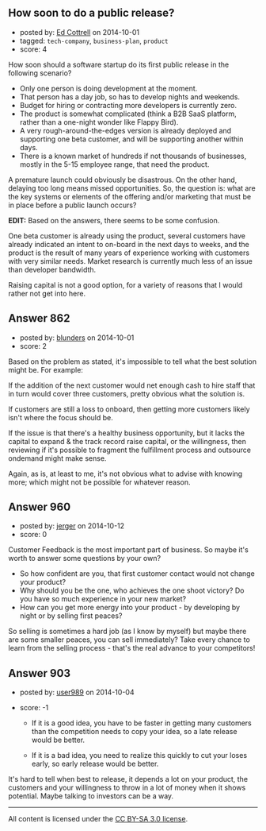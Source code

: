 ## How soon to do a public release?

- posted by: [Ed Cottrell](https://stackexchange.com/users/2348349/ed-cottrell) on 2014-10-01
- tagged: `tech-company`, `business-plan`, `product`
- score: 4

How soon should a software startup do its first public release in the following scenario?

- Only one person is doing development at the moment.
- That person has a day job, so has to develop nights and weekends.
- Budget for hiring or contracting more developers is currently zero.
- The product is somewhat complicated (think a B2B SaaS platform, rather than a one-night wonder like Flappy Bird).
- A very rough-around-the-edges version is already deployed and supporting one beta customer, and will be supporting another within days.
- There is a known market of hundreds if not thousands of businesses, mostly in the 5-15 employee range, that need the product.

A premature launch could obviously be disastrous. On the other hand, delaying too long means missed opportunities. So, the question is: what are the key systems or elements of the offering and/or marketing that must be in place before a public launch occurs?

**EDIT:** Based on the answers, there seems to be some confusion.

One beta customer is already using the product, several customers have already indicated an intent to on-board in the next days to weeks, and the product is the result of many years of experience working with customers with very similar needs. Market research is currently much less of an issue than developer bandwidth.

Raising capital is not a good option, for a variety of reasons that I would rather not get into here.


## Answer 862

- posted by: [blunders](https://stackexchange.com/users/216182/blunders) on 2014-10-01
- score: 2

Based on the problem as stated, it's impossible to tell what the best solution might be. For example:

If the addition of the next customer would net enough cash to hire staff that in turn would cover three customers, pretty obvious what the solution is. 

If customers are still a loss to onboard, then getting more customers likely isn't where the focus should be.

If the issue is that there's a healthy business opportunity, but it lacks the capital to expand & the track record raise capital, or the willingness, then reviewing if it's possible to fragment the fulfillment process and outsource ondemand might make sense.

Again, as is, at least to me, it's not obvious what to advise with knowing more; which might not be possible for whatever reason. 


## Answer 960

- posted by: [jerger](https://stackexchange.com/users/4020756/jerger) on 2014-10-12
- score: 0

Customer Feedback is the most important part of business. So maybe it's worth to answer some questions by your own?

 - So how confident are you, that first customer contact would not change your product?
 - Why should you be the one, who achieves the one shoot victory? Do you have so much experience in your new market?
 - How can you get more energy into your product - by developing by night or by selling first peaces?

So selling is sometimes a hard job (as I know by myself) but maybe there are some smaller peaces, you can sell immediately? Take every chance to learn from the selling process - that's the real advance to your competitors!
 


## Answer 903

- posted by: [user989](https://stackexchange.com/users/5128192/user989) on 2014-10-04
- score: -1

  * If it is a good idea, you have to be faster in getting many customers than the competition needs to copy your idea, so a late release would be better.

  * If it is a bad idea, you need to realize this quickly to cut your loses early, so early release would be better.

It's hard to tell when best to release, it depends a lot on your product, the customers and your willingness to throw in a lot of money when it shows potential. Maybe talking to investors can be a way.



---

All content is licensed under the [CC BY-SA 3.0 license](https://creativecommons.org/licenses/by-sa/3.0/).
